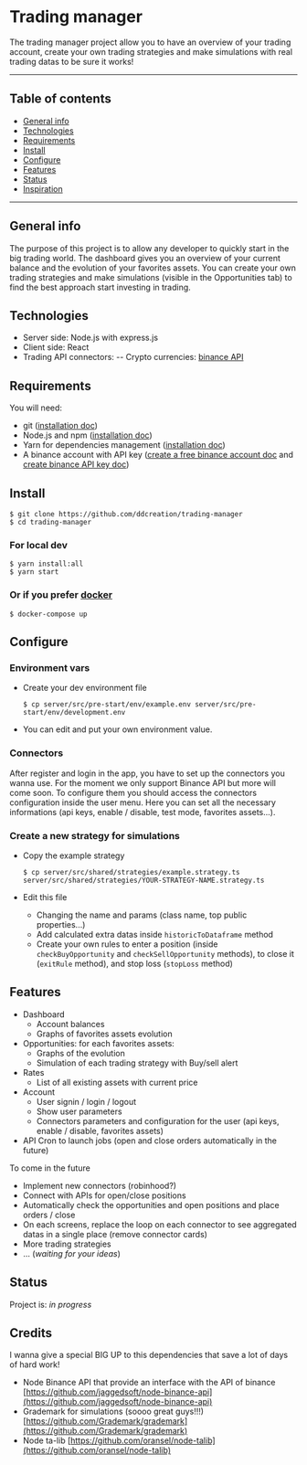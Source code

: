 # Trading manager

The trading manager project allow you to have an overview of your trading account, create your own trading strategies and make simulations with real trading datas to be sure it works!

---

## Table of contents

- [General info](#general-info)
- [Technologies](#technologies)
- [Requirements](#requirements)
- [Install](#install)
- [Configure](#configure)
- [Features](#features)
- [Status](#status)
- [Inspiration](#inspiration)

---

## General info

The purpose of this project is to allow any developer to quickly start in the big trading world. The dashboard gives you an overview of your current balance and the evolution of your favorites assets. You can create your own trading strategies and make simulations (visible in the Opportunities tab) to find the best approach start investing in trading.

## Technologies

- Server side: Node.js with express.js
- Client side: React
- Trading API connectors:
  -- Crypto currencies: [binance API](https://binance-docs.github.io/apidocs/spot/en/)

## Requirements

You will need:

- git ([installation doc](https://git-scm.com/book/en/v2/Getting-Started-Installing-Git))
- Node.js and npm ([installation doc](https://docs.npmjs.com/downloading-and-installing-node-js-and-npm))
- Yarn for dependencies management ([installation doc](https://classic.yarnpkg.com/en/docs/install/))
- A binance account with API key ([create a free binance account doc](https://www.binance.com/en-AU/support/faq/115003764911) and [create binance API key doc](https://www.binance.com/en/support/faq/360002502072-How-to-create-API))

## Install

    $ git clone https://github.com/ddcreation/trading-manager
    $ cd trading-manager

### For local dev

    $ yarn install:all
    $ yarn start

### Or if you prefer [docker](https://www.docker.com)

    $ docker-compose up

## Configure

### Environment vars

- Create your dev environment file

      $ cp server/src/pre-start/env/example.env server/src/pre-start/env/development.env

- You can edit and put your own environment value.

### Connectors

After register and login in the app, you have to set up the connectors you wanna use. For the moment we only support Binance API but more will come soon. To configure them you should access the connectors configuration inside the user menu. Here you can set all the necessary informations (api keys, enable / disable, test mode, favorites assets...).

### Create a new strategy for simulations

- Copy the example strategy

      $ cp server/src/shared/strategies/example.strategy.ts server/src/shared/strategies/YOUR-STRATEGY-NAME.strategy.ts

- Edit this file
  - Changing the name and params (class name, top public properties...)
  - Add calculated extra datas inside `historicToDataframe` method
  - Create your own rules to enter a position (inside `checkBuyOpportunity` and `checkSellOpportunity` methods), to close it (`exitRule` method), and stop loss (`stopLoss` method)

## Features

- Dashboard
  - Account balances
  - Graphs of favorites assets evolution
- Opportunities: for each favorites assets:
  - Graphs of the evolution
  - Simulation of each trading strategy with Buy/sell alert
- Rates
  - List of all existing assets with current price
- Account
  - User signin / login / logout
  - Show user parameters
  - Connectors parameters and configuration for the user (api keys, enable / disable, favorites assets)
- API Cron to launch jobs (open and close orders automatically in the future)

To come in the future

- Implement new connectors (robinhood?)
- Connect with APIs for open/close positions
- Automatically check the opportunities and open positions and place orders / close
- On each screens, replace the loop on each connector to see aggregated datas in a single place (remove connector cards)
- More trading strategies
- ... (_waiting for your ideas_)

## Status

Project is: _in progress_

## Credits

I wanna give a special BIG UP to this dependencies that save a lot of days of hard work!

- Node Binance API that provide an interface with the API of binance [https://github.com/jaggedsoft/node-binance-api](https://github.com/jaggedsoft/node-binance-api)
- Grademark for simulations (soooo great guys!!!) [https://github.com/Grademark/grademark](https://github.com/Grademark/grademark)
- Node ta-lib [https://github.com/oransel/node-talib](https://github.com/oransel/node-talib)
